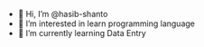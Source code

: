 - 👋 Hi, I’m @hasib-shanto
- 👀 I’m interested in learn programming language
- 🌱 I’m currently learning Data Entry

<!---
hasib-shanto/hasib-shanto is a ✨ special ✨ repository because its `README.md` (this file) appears on your GitHub profile.
You can click the Preview link to take a look at your changes.
--->
